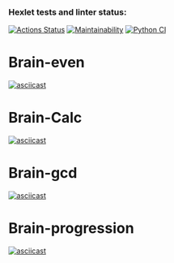### Hexlet tests and linter status:
[![Actions Status](https://github.com/gunlinux/python-project-lvl1/workflows/hexlet-check/badge.svg)](https://github.com/gunlinux/python-project-lvl1/actions)
[![Maintainability](https://api.codeclimate.com/v1/badges/a99a88d28ad37a79dbf6/maintainability)](https://codeclimate.com/github/codeclimate/codeclimate/maintainability)
[![Python CI](https://github.com/gunlinux/python-project-lvl1/actions/workflows/main.yml/badge.svg)](https://github.com/gunlinux/python-project-lvl1/actions/workflows/main.yml)
# Brain-even
[![asciicast](https://asciinema.org/a/ubc6AXpYa2fwpWTQEa4YHYZUL.svg)](https://asciinema.org/a/ubc6AXpYa2fwpWTQEa4YHYZUL)
# Brain-Calc
[![asciicast](https://asciinema.org/a/cIoJiT77zpi5T9j8oi7gXOrCe.svg)](https://asciinema.org/a/cIoJiT77zpi5T9j8oi7gXOrCe)
# Brain-gcd
[![asciicast](https://asciinema.org/a/RpKFBtmyEisocrjbfOAsGooiL.svg)](https://asciinema.org/a/RpKFBtmyEisocrjbfOAsGooiL)
# Brain-progression
[![asciicast](https://asciinema.org/a/eGIhtDPaRUYv6ux1hENv06azL.svg)](https://asciinema.org/a/eGIhtDPaRUYv6ux1hENv06azL)
